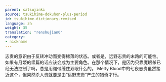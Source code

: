 ```yaml
---
parent: satsujinki
source: tsukihime-dokuhon-plus-period
id: tsukihime-dictionary-revised
language: zh
weight: 35
translation: "renshujian0"
category:
- nickname
---
```


志贵的意识由于反转冲动而变得稀薄的状态。或者是，远野志贵的末路的可能性。
如果有月姬的续篇的话应该会成为主要角色。在那个情况下，是因为只靠魔眼杀已经无法控制了吗，总是用绷带缠住双眼什么的。
Melty Blood中的七夜志贵虽然接近这个，但果然杀人贵就要是由“远野志贵”产生的猎奇才行。
